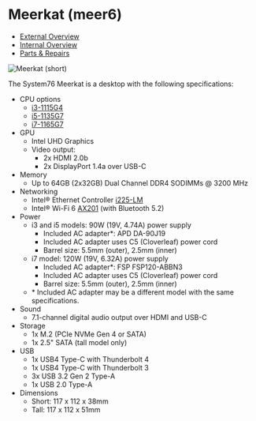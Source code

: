 # Meerkat (meer6)

- [External Overview](./external-overview.md)
- [Internal Overview](./internal-overview.md)
- [Parts & Repairs](./repairs.md)

![Meerkat (short)](./img/meer6.png)

The System76 Meerkat is a desktop with the following specifications:

- CPU options
    - [i3-1115G4](https://ark.intel.com/content/www/us/en/ark/products/208652/intel-core-i3-1115g4-processor-6m-cache-up-to-4-10-ghz.html)
    - [i5-1135G7](https://ark.intel.com/content/www/us/en/ark/products/208658/intel-core-i5-1135g7-processor-8m-cache-up-to-4-20-ghz.html)
    - [i7-1165G7](https://ark.intel.com/content/www/us/en/ark/products/208662/intel-core-i7-1165g7-processor-12m-cache-up-to-4-70-ghz.html)
- GPU
    - Intel UHD Graphics
    - Video output:
        - 2x HDMI 2.0b
        - 2x DisplayPort 1.4a over USB-C
- Memory
    - Up to 64GB (2x32GB) Dual Channel DDR4 SODIMMs @ 3200 MHz
- Networking
    - Intel® Ethernet Controller [i225-LM](https://ark.intel.com/content/www/us/en/ark/products/184675/intel-ethernet-controller-i225-lm.html)
    - Intel® Wi-Fi 6 [AX201](https://ark.intel.com/content/www/us/en/ark/products/130293/intel-wi-fi-6-ax201-gig.html) (with Bluetooth 5.2)
- Power
    - i3 and i5 models: 90W (19V, 4.74A) power supply
        - Included AC adapter*: APD DA-90J19
        - Included AC adapter uses C5 (Cloverleaf) power cord
        - Barrel size: 5.5mm (outer), 2.5mm (inner)
    - i7 model: 120W (19V, 6.32A) power supply
        - Included AC adapter*: FSP FSP120-ABBN3
        - Included AC adapter uses C5 (Cloverleaf) power cord
        - Barrel size: 5.5mm (outer), 2.5mm (inner)
    - \* Included AC adapter may be a different model with the same specifications.
- Sound
    - 7.1-channel digital audio output over HDMI and USB-C
- Storage
    - 1x M.2 (PCIe NVMe Gen 4 or SATA)
    - 1x 2.5" SATA (tall model only)
- USB
    - 1x USB4 Type-C with Thunderbolt 4
    - 1x USB4 Type-C with Thunderbolt 3
    - 3x USB 3.2 Gen 2 Type-A
    - 1x USB 2.0 Type-A
- Dimensions
    - Short: 117 x 112 x 38mm
    - Tall:  117 x 112 x 51mm
